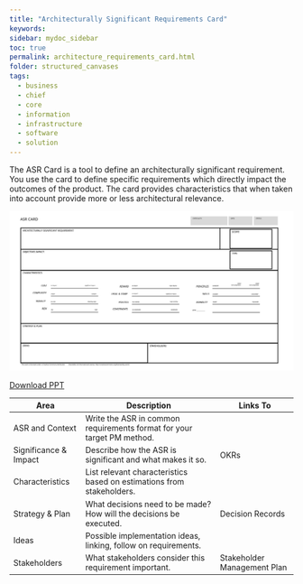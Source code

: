 ```yaml
---
title: "Architecturally Significant Requirements Card"
keywords: 
sidebar: mydoc_sidebar
toc: true
permalink: architecture_requirements_card.html
folder: structured_canvases
tags: 
  - business
  - chief
  - core
  - information
  - infrastructure
  - software
  - solution
---
```


The ASR Card is a tool to define an architecturally significant requirement. You use the card to define specific requirements which directly impact the outcomes of the product. The card provides characteristics that when taken into account provide more or less architectural relevance. 

![image001](../../media/0a5486b0b4747a5bb78522be8bcbdc1d26326a88.svg)

[Download PPT](media/ppt/asr_card.ppt)

| Area                  | Description                                                            | Links To                    |
| --------------------- | ---------------------------------------------------------------------- | --------------------------- |
| ASR and Context       | Write the ASR in common requirements format for your target PM method. |                             |
| Significance & Impact | Describe how the ASR is significant and what makes it so.              | OKRs                        |
| Characteristics       | List relevant characteristics based on estimations from stakeholders.  |                             |
| Strategy & Plan       | What decisions need to be made? How will the decisions be executed.    | Decision Records            |
| Ideas                 | Possible implementation ideas, linking, follow on requirements.        |                             |
| Stakeholders          | What stakeholders consider this requirement important.                 | Stakeholder Management Plan |